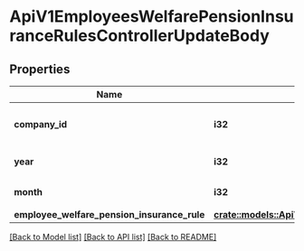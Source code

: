 # ApiV1EmployeesWelfarePensionInsuranceRulesControllerUpdateBody

## Properties

Name | Type | Description | Notes
------------ | ------------- | ------------- | -------------
**company_id** | **i32** | 更新対象事業所ID（必須） | 
**year** | **i32** | 更新対象年（必須） | 
**month** | **i32** | 更新対象月（必須） | 
**employee_welfare_pension_insurance_rule** | [**crate::models::ApiV1EmployeesWelfarePensionInsuranceRuleUpdateRequestSerializer**](ApiV1EmployeesWelfarePensionInsuranceRuleUpdateRequestSerializer.md) |  | 

[[Back to Model list]](../README.md#documentation-for-models) [[Back to API list]](../README.md#documentation-for-api-endpoints) [[Back to README]](../README.md)


